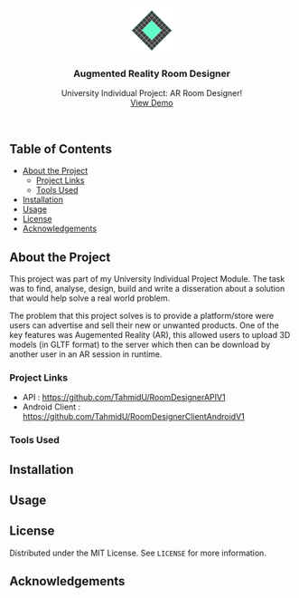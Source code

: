 <!-- Project Logo -->
<br />
<p align="center">
  <img src="arrd_logo_git.png" alt="Logo" width="80" height="80">
  <h3 align="center">Augmented Reality Room Designer</h3>

  <p align="center">
    University Individual Project: AR Room Designer!
    <br />
    <a href="https://youtu.be/KvdZaC-7LEk">View Demo</a>
  </p>
</p>
<br>

<!-- Table of Contents -->
## Table of Contents

* [About the Project](#about-the-project)
  * [Project Links](#project-links)
  * [Tools Used](#tools-used)
* [Installation](#installation)
* [Usage](#usage)
* [License](#license)
* [Acknowledgements](#acknowledgements)

## About the Project

This project was part of my University Individual Project Module. The task was to find, analyse, design, build and write a disseration about a solution that would help solve a real world problem.

The problem that this project solves is to provide a platform/store were users can advertise and sell their new or unwanted products. One of the key features was Augemented Reality (AR), this allowed users to upload 3D models (in GLTF format) to the server which then can be download by another user in an AR session in runtime.

### Project Links

- API : https://github.com/TahmidU/RoomDesignerAPIV1
- Android Client : https://github.com/TahmidU/RoomDesignerClientAndroidV1

### Tools Used

## Installation

## Usage

## License

Distributed under the MIT License. See `LICENSE` for more information.

## Acknowledgements
